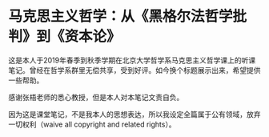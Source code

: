  
# 马克思主义哲学：从《黑格尔法哲学批判》到《资本论》

这是本人于2019年春季到秋季学期在北京大学哲学系马克思主义哲学课上的听课笔记。曾经在哲学系群里无偿共享，受到好评。如今换个标题展示出来，希望提供一些帮助。

感谢张梧老师的悉心教授，但是本人对本笔记文责自负。

因为这是课堂笔记，不是我本人的思想表达，所以我设定全篇属于公有领域，放弃一切权利（waive all copyright and related rights）。
